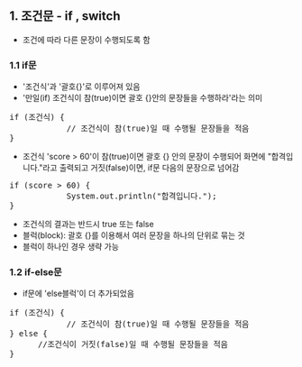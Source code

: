## 1. 조건문 - if , switch
+ 조건에 따라 다른 문장이 수행되도록 함
### 1.1 if문
+ '조건식'과 '괄호{}'로 이루어져 있음
+ '만일(if) 조건식이 참(true)이면 괄호 {}안의 문장들을 수행하라'라는 의미
<pre>if (조건식) {
            // 조건식이 참(true)일 때 수행될 문장들을 적음
}</pre>
+ 조건식 'score > 60'이 참(true)이면 괄호 {} 안의 문장이 수행되어 화면에
  "합격입니다."라고 출력되고 거짓(false)이면, if문 다음의 문장으로 넘어감
<pre>if (score > 60) {
            System.out.println("합격입니다.");
}</pre>
+ 조건식의 결과는 반드시 true 또는 false
+ 블럭(block): 괄호 {}를 이용해서 여러 문장을 하나의 단위로 묶는 것
+ 블럭이 하나인 경우 생략 가능

### 1.2 if-else문
+ if문에 'else블럭'이 더 추가되었음
<pre>if (조건식) {
            // 조건식이 참(true)일 때 수행될 문장들을 적음
} else {
      //조건식이 거짓(false)일 때 수행될 문장들을 적음
}</pre>
